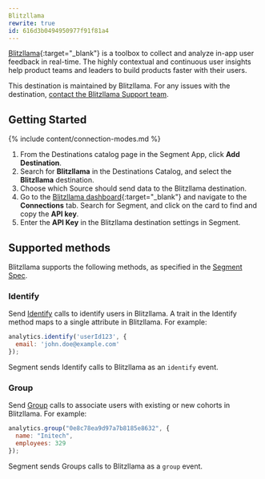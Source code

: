 ```yaml
---
Blitzllama
rewrite: true
id: 616d3b0494950977f91f81a4
---
```


[Blitzllama](https://blitzllama.com/?utm_source=segmentio&utm_medium=docs&utm_campaign=partners){:target="_blank"} is a toolbox to collect and analyze in-app user feedback in real-time. The highly contextual and continuous user insights help product teams and leaders to build products faster with their users.

This destination is maintained by Blitzllama. For any issues with the destination, [contact the Blitzllama Support team](mailto:tech@blitzllama.com).

## Getting Started

{% include content/connection-modes.md %} 


1. From the Destinations catalog page in the Segment App, click **Add Destination**.
2. Search for **Blitzllama** in the Destinations Catalog, and select the **Blitzllama** destination.
3. Choose which Source should send data to the Blitzllama destination.
4. Go to the [Blitzllama dashboard](https://app.blitzllama.com/){:target="_blank"} and navigate to the **Connections** tab. Search for Segment, and click on the card to find and copy the **API key**.
5. Enter the **API Key** in the Blitzllama destination settings in Segment.

## Supported methods

Blitzllama supports the following methods, as specified in the [Segment Spec](/docs/connections/spec).

### Identify

Send [Identify](/docs/connections/spec/identify) calls to identify users in Blitzllama. A trait in the Identify method maps to a single attribute in Blitzllama. For example:

```js
analytics.identify('userId123', {
  email: 'john.doe@example.com'
});
```

Segment sends Identify calls to Blitzllama as an `identify` event.


### Group

Send [Group](/docs/connections/spec/group) calls to associate users with existing or new cohorts in Blitzllama. For example:

```js
analytics.group("0e8c78ea9d97a7b8185e8632", {
  name: "Initech",
  employees: 329
});
```

Segment sends Groups calls to Blitzllama as a `group` event.